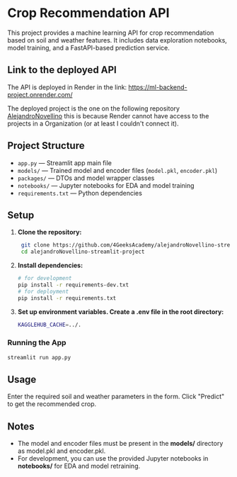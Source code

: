 # Crop Recommendation API

This project provides a machine learning API for crop recommendation based on soil and weather features. It includes data exploration notebooks, model training, and a FastAPI-based prediction service.

## Link to the deployed API

The API is deployed in Render in the link: https://ml-backend-project.onrender.com/

The deployed project is the one on the following repository [AlejandroNovellino](https://github.com/AlejandroNovellino/alejandroNovellino-ml-backend-project/tree/main) this is because Render cannot have access to the projects in a Organization (or at least I couldn't connect it).

## Project Structure

- `app.py` — Streamlit app main file
- `models/` — Trained model and encoder files (`model.pkl`, `encoder.pkl`)
- `packages/` — DTOs and model wrapper classes
- `notebooks/` — Jupyter notebooks for EDA and model training
- `requirements.txt` — Python dependencies

## Setup

1. **Clone the repository:**
   ```bash
    git clone https://github.com/4GeeksAcademy/alejandroNovellino-streamlit-project.git
    cd alejandroNovellino-streamlit-project
    ```
   
2. **Install dependencies:**
    ```bash
    # for development
    pip install -r requirements-dev.txt
    # for deployment
    pip install -r requirements.txt
    ```

3. **Set up environment variables. Create a .env file in the root directory:**
    ```bash
    KAGGLEHUB_CACHE=../.
   ```

### Running the App

   ```bash
   streamlit run app.py
   ```

## Usage
Enter the required soil and weather parameters in the form. Click "Predict" to get the recommended crop.

## Notes
- The model and encoder files must be present in the **models/** directory as model.pkl and encoder.pkl.
- For development, you can use the provided Jupyter notebooks in **notebooks/** for EDA and model retraining.
